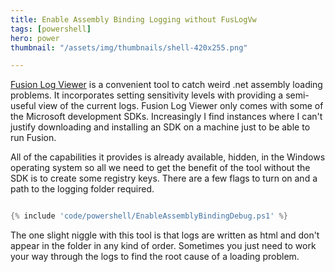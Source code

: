 ```yaml
---
title: Enable Assembly Binding Logging without FusLogVw
tags: [powershell]
hero: power
thumbnail: "/assets/img/thumbnails/shell-420x255.png"

---
```


<a href="https://docs.microsoft.com/en-us/dotnet/framework/tools/fuslogvw-exe-assembly-binding-log-viewer">Fusion Log Viewer</a> is a
convenient tool to catch weird .net assembly loading problems. It incorporates setting sensitivity levels with providing a semi-useful
view of the current logs. Fusion Log Viewer only comes with some of the Microsoft development SDKs. Increasingly I find instances where
I can't justify downloading and installing an SDK on a machine just to be able to run Fusion.

All of the capabilities it provides is already available, hidden, in the Windows operating system so all we need to get the benefit
of the tool without the SDK is to create some registry keys. There are a few flags to turn on and a path to the logging folder required.

```powershell

{% include 'code/powershell/EnableAssemblyBindingDebug.ps1' %}

```

The one slight niggle with this tool is that logs are written as html and don't appear in the folder in any kind of order. Sometimes
you just need to work your way through the logs to find the root cause of a loading problem.
